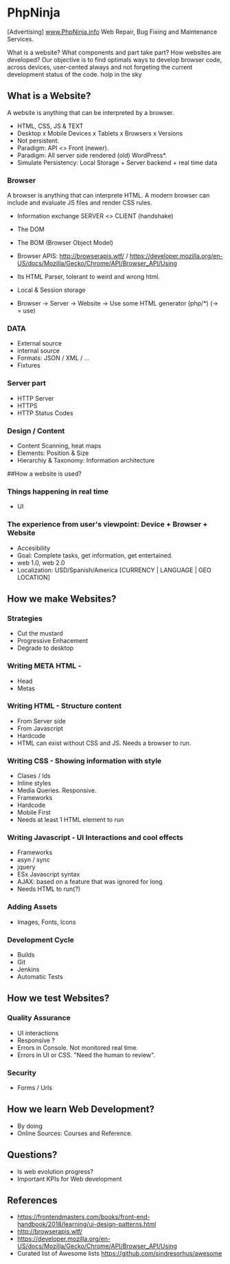 # PhpNinja
[Advertising] www.PhpNinja.info Web Repair, Bug Fixing and Maintenance Services.

What is a website? What components and part take part? How websites are developed?
Our objective is to find optimals ways to develop browser code, across devices, user-cented always and not forgeting the current development status of the code. holp in the sky

## What is a Website?
A website is anything that can be interpreted by a browser. 
- HTML, CSS, JS & TEXT
- Desktop x Mobile Devices x Tablets x Browsers x Versions
- Not persistent.
- Paradigm: API <> Front (newer).
- Paradigm: All server side rendered (old) WordPress*.
- Simulate Persistency: Local Storage + Server backend + real time data

### Browser
A browser is anything that can interprete HTML. A modern browser can include and evaluate JS files and render CSS rules.

- Information exchange SERVER <> CLIENT (handshake)
- The DOM
- The BOM (Browser Object Model) 
- Browser APIS: http://browserapis.wtf/ / https://developer.mozilla.org/en-US/docs/Mozilla/Gecko/Chrome/API/Browser_API/Using
- Its HTML Parser, tolerant to weird and wrong html.
- Local & Session storage

- Browser -> Server -> Website -> Use some HTML generator (php/*) (-> = use)

### DATA 
- External source
- internal source 
- Formats: JSON / XML / ...
- Fixtures

### Server part
- HTTP Server
- HTTPS
- HTTP Status Codes

### Design / Content
- Content Scanning, heat maps
- Elements: Position & Size
- Hierarchiy & Taxonomy: Information architecture

##How a website is used?
### Things happening in real time
- UI
### The experience from user's viewpoint: Device + Browser + Website 
- Accesibility
- Goal: Complete tasks, get information, get entertained.
- web 1.0, web 2.0
- Localization: USD/Spanish/America [CURRENCY | LANGUAGE | GEO LOCATION]

## How we make Websites?
### Strategies 
- Cut the mustard 
- Progressive Enhacement
- Degrade to desktop

### Writing META HTML - 
- Head
- Metas

### Writing HTML - Structure content
- From Server side
- From Javascript
- Hardcode
- HTML can exist without CSS and JS. Needs a browser to run.

### Writing CSS - Showing information with style
- Clases / Ids
- Inline styles
- Media Queries. Responsive.
- Frameworks
- Hardcode
- Mobile First
- Needs at least 1 HTML element to run

### Writing Javascript - UI Interactions and cool effects
- Frameworks
- asyn / sync
- jquery 
- ESx Javascript syntax
- AJAX: based on a feature that was ignored for long
- Needs HTML to run(?)

### Adding Assets
- Images, Fonts, Icons

### Development Cycle
- Builds
- Git
- Jenkins
- Automatic Tests

## How we test Websites?

### Quality Assurance
- UI interactions
- Responsive ?
- Errors in Console. Not monitored real time.
- Errors in UI or CSS. "Need the human to review".

### Security
- Forms / Urls

## How we learn Web Development?
- By doing
- Online Sources: Courses and Reference.

## Questions?
- Is web evolution progress?
- Important KPIs for Web development


## References
- https://frontendmasters.com/books/front-end-handbook/2018/learning/ui-design-patterns.html
- http://browserapis.wtf/
- https://developer.mozilla.org/en-US/docs/Mozilla/Gecko/Chrome/API/Browser_API/Using
- Curated list of Awesome lists https://github.com/sindresorhus/awesome
